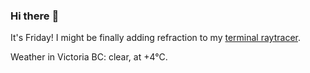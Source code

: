 ### Hi there :wave:

It's Friday! I might be finally adding refraction to my [terminal raytracer](https://github.com/bewuethr/bash-raytracer).

Weather in Victoria BC: clear, at +4°C.
